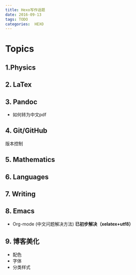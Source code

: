 ```yaml
---
title: Hexo写作话题
date: 2016-09-13 
tags: TODO
categories:  HEXO
---
```



# Topics

## 1.Physics

## 2. LaTex

## 3. Pandoc
* 如何转为中文pdf

## 4. Git/GitHub
版本控制
## 5. Mathematics

## 6. Languages

## 7. Writing

## 8. Emacs
* Org-mode (中文问题解决方法)
  **已初步解决（xelatex+utf8）**


## 9. 博客美化
- 配色
- 字体
- 分类样式


